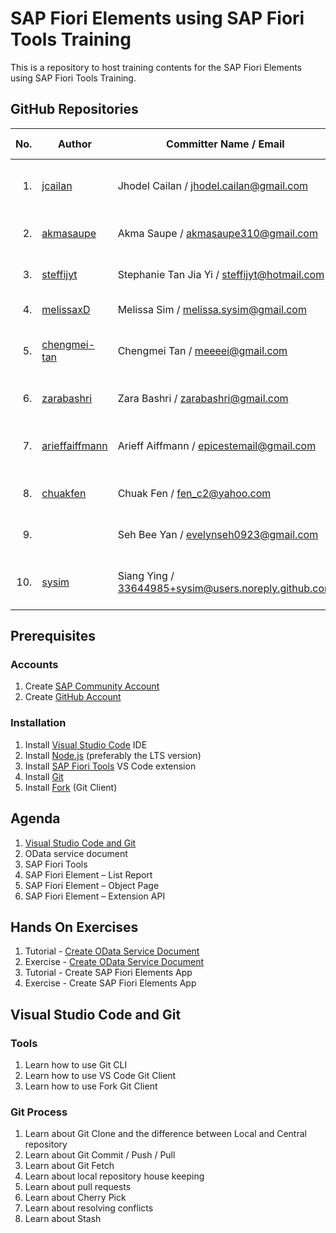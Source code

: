 # SAP Fiori Elements using SAP Fiori Tools Training

This is a repository to host training contents for the SAP Fiori Elements using SAP Fiori Tools Training.

## GitHub Repositories

| No. | Author | Committer Name / Email | Latest Commit / Date | Commits |
| ---:| ------ | ---------------------- | -------------------- |:-------:|
| 1. | [jcailan](https:&#x2F;&#x2F;github.com&#x2F;jcailan) | Jhodel Cailan / jhodel.cailan@gmail.com | [Update git config settings](https:&#x2F;&#x2F;github.com&#x2F;jcailan&#x2F;fiori-element&#x2F;commit&#x2F;868a215fc5348eca53e2b4258a69077bfab16e36) / Fri Nov 06 2020 | [6](https:&#x2F;&#x2F;github.com&#x2F;jcailan&#x2F;fiori-element&#x2F;commits) |
| 2. | [akmasaupe](https:&#x2F;&#x2F;github.com&#x2F;akmasaupe) | Akma Saupe / akmasaupe310@gmail.com | [Update readme](https:&#x2F;&#x2F;github.com&#x2F;akmasaupe&#x2F;fiori-element&#x2F;commit&#x2F;a55f0cda26cab3bb813e6d5c688048cf8f91df64) / Fri Nov 06 2020 | [4](https:&#x2F;&#x2F;github.com&#x2F;akmasaupe&#x2F;fiori-element&#x2F;commits) |
| 3. | [steffijyt](https:&#x2F;&#x2F;github.com&#x2F;steffijyt) | Stephanie Tan Jia Yi / steffijyt@hotmail.com | [test change](https:&#x2F;&#x2F;github.com&#x2F;steffijyt&#x2F;fiori-element&#x2F;commit&#x2F;2c5157f90d2dad66e22e68eac1affa2bf3fd593a) / Fri Nov 06 2020 | [4](https:&#x2F;&#x2F;github.com&#x2F;steffijyt&#x2F;fiori-element&#x2F;commits) |
| 4. | [melissaxD](https:&#x2F;&#x2F;github.com&#x2F;melissaxD) | Melissa Sim / melissa.sysim@gmail.com | [Updated](https:&#x2F;&#x2F;github.com&#x2F;melissaxd96&#x2F;fiori-element&#x2F;commit&#x2F;4c271db3d658467a8bc566a78ae131864b8f0efd) / Fri Nov 06 2020 | [14](https:&#x2F;&#x2F;github.com&#x2F;melissaxd96&#x2F;fiori-element&#x2F;commits) |
| 5. | [chengmei-tan](https:&#x2F;&#x2F;github.com&#x2F;chengmei-tan) | Chengmei Tan / meeeei@gmail.com | [Commit after user name change](https:&#x2F;&#x2F;github.com&#x2F;chengmei-tan&#x2F;fiori-element&#x2F;commit&#x2F;4f5cb99cd08ed4960c0b888a6a4bf4f0fc025e6f) / Fri Nov 06 2020 | [16](https:&#x2F;&#x2F;github.com&#x2F;chengmei-tan&#x2F;fiori-element&#x2F;commits) |
| 6. | [zarabashri](https:&#x2F;&#x2F;github.com&#x2F;zarabashri) | Zara Bashri / zarabashri@gmail.com | [Update git config](https:&#x2F;&#x2F;github.com&#x2F;zarabashri&#x2F;fiori-element&#x2F;commit&#x2F;6f21d73d8d2902a858a6906d302e8b4533c6dcdc) / Fri Nov 06 2020 | [6](https:&#x2F;&#x2F;github.com&#x2F;zarabashri&#x2F;fiori-element&#x2F;commits) |
| 7. | [arieffaiffmann](https:&#x2F;&#x2F;github.com&#x2F;arieffaiffmann) | Arieff Aiffmann / epicestemail@gmail.com | [update user.name globally](https:&#x2F;&#x2F;github.com&#x2F;arieffaiffmann&#x2F;fiori-element&#x2F;commit&#x2F;562b8dd2912bf48b0198080a5d4680db7c991b37) / Fri Nov 06 2020 | [11](https:&#x2F;&#x2F;github.com&#x2F;arieffaiffmann&#x2F;fiori-element&#x2F;commits) |
| 8. | [chuakfen](https:&#x2F;&#x2F;github.com&#x2F;chuakfen) | Chuak Fen / fen_c2@yahoo.com | [Update name](https:&#x2F;&#x2F;github.com&#x2F;cfsoo&#x2F;fiori-element&#x2F;commit&#x2F;f7e8f04ec0eea1890819f8d41dc6dd4b7022bd40) / Fri Nov 06 2020 | [5](https:&#x2F;&#x2F;github.com&#x2F;cfsoo&#x2F;fiori-element&#x2F;commits) |
| 9. | []() | Seh Bee Yan / evelynseh0923@gmail.com | [Update user name](https:&#x2F;&#x2F;github.com&#x2F;sby0923&#x2F;fiori-element&#x2F;commit&#x2F;badd419f444ef04def06f9a7b2f44885038055ad) / Fri Nov 06 2020 | [7](https:&#x2F;&#x2F;github.com&#x2F;sby0923&#x2F;fiori-element&#x2F;commits) |
| 10. | [sysim](https:&#x2F;&#x2F;github.com&#x2F;sysim) | Siang Ying / 33644985+sysim@users.noreply.github.com | [Fixed documentation (#2)](https:&#x2F;&#x2F;github.com&#x2F;sysim&#x2F;fiori-element&#x2F;commit&#x2F;553b5b8907f331569315676455fd203d4ac3b476) / Thu Nov 05 2020 | [4](https:&#x2F;&#x2F;github.com&#x2F;sysim&#x2F;fiori-element&#x2F;commits) |

## Prerequisites

### Accounts

1. Create [SAP Community Account](https://community.sap.com/)
2. Create [GitHub Account](https://github.com/join)

### Installation

1. Install [Visual Studio Code](https://code.visualstudio.com/download) IDE
2. Install [Node.js](https://nodejs.org/en/download/) (preferably the LTS version)
3. Install [SAP Fiori Tools](https://marketplace.visualstudio.com/items?itemName=SAPSE.sap-ux-fiori-tools-extension-pack) VS Code extension
4. Install [Git](https://git-scm.com/downloads)
5. Install [Fork](https://git-fork.com/) (Git Client)

## Agenda

1. [Visual Studio Code and Git](#visual-studio-code-and-git)
2. OData service document
3. SAP Fiori Tools
4. SAP Fiori Element – List Report
5. SAP Fiori Element – Object Page
6. SAP Fiori Element – Extension API

## Hands On Exercises

1. Tutorial - [Create OData Service Document](https://developers.sap.com/tutorials/hcp-webide-create-odata-model.html)
2. Exercise - [Create OData Service Document](https://vestapartners.sharepoint.com/:w:/s/DDCKL/EVNDaN_EKgpCiU6HcMJdBPoB5YPAIsrqBSPepsfQ9uiabQ?e=qnF9QF)
3. Tutorial - Create SAP Fiori Elements App
4. Exercise - Create SAP Fiori Elements App

## Visual Studio Code and Git

### Tools

1. Learn how to use Git CLI
2. Learn how to use VS Code Git Client
3. Learn how to use Fork Git Client

### Git Process

1. Learn about Git Clone and the difference between Local and Central repository
2. Learn about Git Commit / Push / Pull
3. Learn about Git Fetch
4. Learn about local repository house keeping
5. Learn about pull requests
6. Learn about Cherry Pick
7. Learn about resolving conflicts
8. Learn about Stash